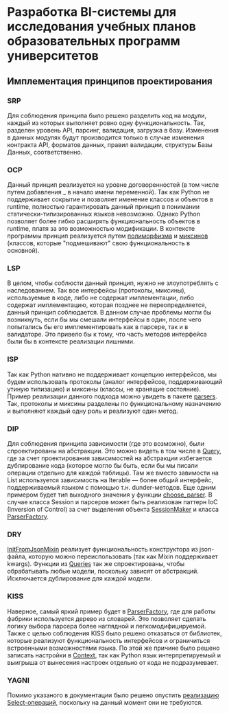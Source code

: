 # Разработка BI-системы для исследования учебных планов образовательных программ университетов
## Имплементация принципов проектирования
### SRP
Для соблюдения принципа было решено разделить код на модули, каждый из которых выполняет ровно одну функциональность. Так, разделен уровень API, парсинг, валидация, загрузка в базу. Изменения в данных модулях будут производится только в случае изменения контракта API, форматов данных, правил валидации, структуры Базы Данных, соответственно.
### OCP
Данный принцип реализуется на уровне договоренностей (в том числе путем добавления _ в начало имени переменной). Так как Python не поддерживает сокрытие и позволяет именение классов и объектов в runtime, полностью гарантировать данный принцип в понимании статически-типизированных языков невозможно. Однако Python позволяет более гибко расширять функциональность объектов в runtime, платя за это возможностью модификации. В контексте программы принцип реализуется путем [полиморфизма](./loaders/models) и [миксинов](./parsers/mixins) (классов, которые "подмешивают" свою функциональность в основной).
### LSP
В целом, чтобы соблюсти данный принцип, нужно не злоупотреблять с наследованием. Так все интерфейсы (протоколы, миксины), используемые в коде, либо не содержат имплементации, либо содержат имплементацию, которая позднее не переопределяется, данный принцип соблюдается. В данном случае проблемы могли бы возникнуть, если бы мы смешали интерфейсы в один, после чего попытались бы его имплементировать как в парсере, так и в валидаторе. Это привело бы к тому, что часть методов интерфейса были бы в контексте реализации лишними.
### ISP
Так как Python нативно не поддерживает концепцию интерфейсов, мы будем использовать протоколы (аналог интерфейсов, поддерживающий утиную типизацию) и миксины (классы, не хранящие состояние).
Пример реализации данного подхода можно увидеть в пакете [parsers](./parsers). Так, протоколы и миксины разделены по функциональному назначению и выполняют каждый одну роль и реализуют один метод.
### DIP
Для соблюдения принципа зависимости (где это возможно), были спроектированы на абстракции. Это можно видеть в том числе в [Query](.loaders/orm/Query.py), где за счет проектирования зависимостей на абстракции избегается дублирование кода (которое могло бы быть, если бы мы писали операции отдельно для каждой таблицы). 
Там же вместо завимости на List используется зависимость на Iterable — более общий интерфейс, поддерживаемый языком с помощью т.н. dunder-методов.
Еще одним примером будет тип выходного значения у функции [choose_parser](./parsers/ParserFactory.py).
В случае класса Session и парсеров может быть реализован паттерн IoC (Inversion of Control) за счет выделения объекта [SessionMaker](./loaders/Context.py) и класса [ParserFactory](./parsers/ParserFactory.py).
### DRY
[InitFromJsonMixin](./parsers/mixins/InitFromJsonMixin.py) реализует функциональность конструктора из json-файла, которую можно переиспользовать (так как Mixin поддерживает kwargs).
Функции из [Queries](./loaders/orm/Queries.py) так же спроектированы, чтобы обрабатывать любые модели, поскольку зависят от абстракций. Исключается дублирование для каждой модели.
### KISS
Наверное, самый яркий пример будет в [ParserFactory](./parsers/ParserFactory.py), где для работы фабрики используется дерево из словарей. Это позволяет сделать логику выбора парсера более наглядной и легкомодифицируемой. Также с целью соблюдения KISS было решено отказаться от библиотек, которые реализуют функциональность интерфейсов и ограничиться встроенными возможностями языка. По этой же причине было решено записать настройки в [Context](./loaders/Context.py), так как Python язык интерпретируемый и выигрыша от вынесения настроек отдельно от кода не подразумевает.
### YAGNI
Помимо указаного в документации было решено опустить [реализацию Select-операций](./loaders/orm/Queries.py), поскольку на данный момент они не требуются.

